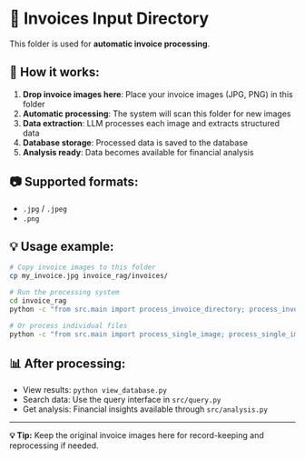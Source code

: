 # 📁 Invoices Input Directory

This folder is used for **automatic invoice processing**.

## 🔄 How it works:

1. **Drop invoice images here**: Place your invoice images (JPG, PNG) in this folder
2. **Automatic processing**: The system will scan this folder for new images
3. **Data extraction**: LLM processes each image and extracts structured data
4. **Database storage**: Processed data is saved to the database
5. **Analysis ready**: Data becomes available for financial analysis

## 📷 Supported formats:
- `.jpg` / `.jpeg`
- `.png`

## 💡 Usage example:

```bash
# Copy invoice images to this folder
cp my_invoice.jpg invoice_rag/invoices/

# Run the processing system
cd invoice_rag
python -c "from src.main import process_invoice_directory; process_invoice_directory()"

# Or process individual files
python -c "from src.main import process_single_image; process_single_image('invoices/my_invoice.jpg')"
```

## 📊 After processing:
- View results: `python view_database.py`
- Search data: Use the query interface in `src/query.py`
- Get analysis: Financial insights available through `src/analysis.py`

---
**💡 Tip:** Keep the original invoice images here for record-keeping and reprocessing if needed.
